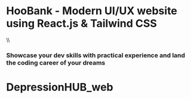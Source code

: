 # HooBank - Modern UI/UX website using React.js & Tailwind CSS
\\\


### Showcase your dev skills with practical experience and land the coding career of your dreams
# DepressionHUB_web
